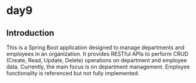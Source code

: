 # day9

## Introduction
This is a Spring Boot application designed to manage departments and employees in an organization. It provides RESTful APIs to perform CRUD (Create, Read, Update, Delete) operations on department and employee data. Currently, the main focus is on department management. Employee functionality is referenced but not fully implemented.
